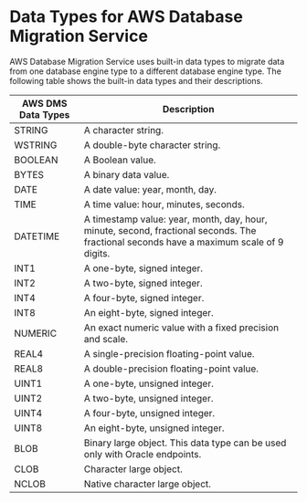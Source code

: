 # Data Types for AWS Database Migration Service<a name="CHAP_Reference.DataTypes"></a>

AWS Database Migration Service uses built\-in data types to migrate data from one database engine type to a different database engine type\. The following table shows the built\-in data types and their descriptions\.


|  AWS DMS Data Types  |  Description  | 
| --- | --- | 
|  STRING  |  A character string\.  | 
|  WSTRING  |  A double\-byte character string\.  | 
|  BOOLEAN  |  A Boolean value\.  | 
|  BYTES  |  A binary data value\.  | 
|  DATE  |  A date value: year, month, day\.  | 
|  TIME  |  A time value: hour, minutes, seconds\.  | 
|  DATETIME  |  A timestamp value: year, month, day, hour, minute, second, fractional seconds\. The fractional seconds have a maximum scale of 9 digits\.  | 
|  INT1  |  A one\-byte, signed integer\.  | 
|  INT2  |  A two\-byte, signed integer\.  | 
|  INT4  |  A four\-byte, signed integer\.  | 
|  INT8  |  An eight\-byte, signed integer\.  | 
|  NUMERIC   |  An exact numeric value with a fixed precision and scale\.  | 
|  REAL4  |  A single\-precision floating\-point value\.  | 
|  REAL8  |  A double\-precision floating\-point value\.  | 
|  UINT1  |  A one\-byte, unsigned integer\.  | 
|  UINT2  |  A two\-byte, unsigned integer\.  | 
|  UINT4  |  A four\-byte, unsigned integer\.  | 
|  UINT8  |  An eight\-byte, unsigned integer\.  | 
|  BLOB  |   Binary large object\. This data type can be used only with Oracle endpoints\.  | 
|  CLOB  |  Character large object\.    | 
|  NCLOB  |  Native character large object\.    | 